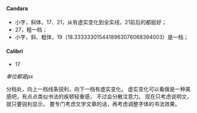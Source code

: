 #### Candara
- 小字，斜体，17、21，从有虚实变化到全实线，21前后的都挺好；
- 27，粗一档；
- 小字，斜、粗体，19（18.3333330154418963076068394003）是一档；

#### Calibri
- 17

*单位都是px*

分档处，向上一档线条锐利，向下一档有虚实变化。
虚实变化可以看做是一种美感吧，有点点类似书法的疾顿轻重感，
不过会分散注意力。
现在只考虑说明文，就只要锐利显示，
要专门考虑文学文章的话，再考虑调整字体的书法效果。
